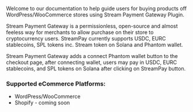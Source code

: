 
Welcome to our documentation to help guide users for buying products off WordPress/WooCommerce stores using Stream Payment Gateway Plugin.

Stream Payment Gateway is a permissionless, open-source and almost feeless way for merchants to allow purchase on their store to cryptocurrency users. StreamPay currently supports USDC, EURC stablecoins, SPL tokens inc. Stream token on Solana and Phantom wallet. 

Stream Payment Gateway adds a connect Phantom wallet button to the checkout page, after connecting wallet, users may pay in USDC, EURC stablecoins, and SPL tokens on Solana after clicking on StreamPay button.

### Supported eCommerce Platforms:

- WordPress/WooCommerce
- Shopify - coming soon